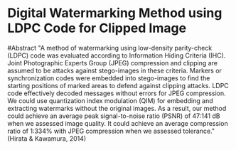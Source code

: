 # Digital Watermarking Method using LDPC Code for Clipped Image

#Abstract
"A method of watermarking using low-density parity-check (LDPC) code was evaluated according to Information Hiding Criteria (IHC). Joint Photographic Experts Group (JPEG) compression and clipping are assumed to be attacks against stego-images in these criteria. Markers or synchronization codes were embedded into stego-images to find the starting positions of marked areas to defend against clipping attacks. LDPC code effectively decoded messages without errors for JPEG compression. We could use quantization index modulation (QIM) for embedding and extracting watermarks without the original images. As a result, our method could achieve an average peak signal-to-noise ratio (PSNR) of 47:141 dB when we assessed image quality. It could achieve an average compression ratio of 1:334% with JPEG compression when we assessed tolerance." (Hirata & Kawamura, 2014)
